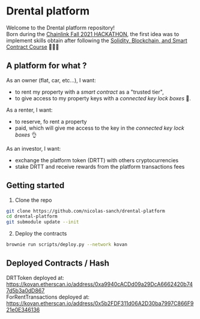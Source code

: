 # Drental platform

Welcome to the Drental platform repository!
<br/>
Born during the [Chainlink Fall 2021 HACKATHON](https://chain.link/hackathon), the first idea was to implement skills obtain after following the [Solidity, Blockchain, and Smart Contract Course](https://www.youtube.com/watch?v=M576WGiDBdQ) 👨🏻‍🎓

## A platform for what ?
As an owner (flat, car, etc...), I want: 
* to rent my property with a _smart contract_ as a "trusted tier",
* to give access to my property keys with a _connected key lock boxes_ 🔐.

As a renter, I want:
* to reserve, fo rent a property
* paid, which will give me access to the key in the _connected key lock boxes_ 👌

As an investor, I want:
* exchange the platform token (DRTT) with others cryptocurrencies
* stake DRTT and receive rewards from the platform transactions fees

## Getting started

1. Clone the repo
```sh
git clone https://github.com/nicolas-sanch/drental-platform
cd drental-platform
git submodule update --init
```

2. Deploy the contracts
```sh
brownie run scripts/deploy.py --network kovan
```

## Deployed Contracts / Hash

DRTToken deployed at: https://kovan.etherscan.io/address/0xa9940cACDd09a29DcA6662420b747d5b3a0dD867
</br>
ForRentTransactions deployed at: https://kovan.etherscan.io/address/0x5b2FDF311d06A2D30ba7997C866F921e0E346136
